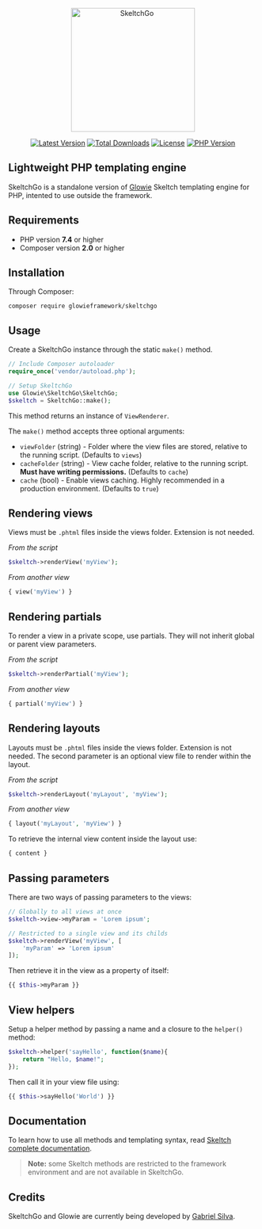 <p align="center">
    <a href="https://glowie.tk" target="_blank"><img src="https://i.imgur.com/866QYsH.png" alt="SkeltchGo" width="250"/></a>
</p>

<p align="center">
    <a href="https://packagist.org/packages/glowieframework/skeltchgo"><img src="https://img.shields.io/github/v/release/glowieframework/skeltchgo" alt="Latest Version"></a>
    <a href="https://packagist.org/packages/glowieframework/skeltchgo" target="_blank"><img src="https://img.shields.io/packagist/dt/glowieframework/skeltchgo" alt="Total Downloads"></a>
    <a href="https://packagist.org/packages/glowieframework/skeltchgo" target="_blank"><img src="https://img.shields.io/github/license/glowieframework/skeltchgo" alt="License"></a>
    <a href="https://packagist.org/packages/glowieframework/skeltchgo" target="_blank"><img src="https://img.shields.io/packagist/php-v/glowieframework/skeltchgo" alt="PHP Version"></a>
</p>

## Lightweight PHP templating engine
SkeltchGo is a standalone version of [Glowie](https://glowie.tk) Skeltch templating engine for PHP, intented to use outside the framework.

## Requirements
- PHP version **7.4** or higher
- Composer version **2.0** or higher

## Installation
Through Composer:

```
composer require glowieframework/skeltchgo
```

## Usage
Create a SkeltchGo instance through the static `make()` method.

```php
// Include Composer autoloader
require_once('vendor/autoload.php');

// Setup SkeltchGo
use Glowie\SkeltchGo\SkeltchGo;
$skeltch = SkeltchGo::make();
```

This method returns an instance of `ViewRenderer`.

The `make()` method accepts three optional arguments:

- `viewFolder` (string) - Folder where the view files are stored, relative to the running script. (Defaults to `views`)
- `cacheFolder` (string) - View cache folder, relative to the running script. **Must have writing permissions.** (Defaults to `cache`)
- `cache` (bool) - Enable views caching. Highly recommended in a production environment. (Defaults to `true`)

## Rendering views
Views must be `.phtml` files inside the views folder. Extension is not needed.

_From the script_
```php
$skeltch->renderView('myView');
```

_From another view_
```php
{ view('myView') }
```

## Rendering partials
To render a view in a private scope, use partials. They will not inherit global or parent view parameters.

_From the script_
```php
$skeltch->renderPartial('myView');
```

_From another view_
```php
{ partial('myView') }
```

## Rendering layouts
Layouts must be `.phtml` files inside the views folder. Extension is not needed. The second parameter is an optional view file to render within the layout.

_From the script_
```php
$skeltch->renderLayout('myLayout', 'myView');
```

_From another view_
```php
{ layout('myLayout', 'myView') }
```

To retrieve the internal view content inside the layout use:

```php
{ content }
```

## Passing parameters
There are two ways of passing parameters to the views:

```php
// Globally to all views at once
$skeltch->view->myParam = 'Lorem ipsum';

// Restricted to a single view and its childs
$skeltch->renderView('myView', [
    'myParam' => 'Lorem ipsum'
]);
```

Then retrieve it in the view as a property of itself:

```php
{{ $this->myParam }}
```

## View helpers
Setup a helper method by passing a name and a closure to the `helper()` method:

```php
$skeltch->helper('sayHello', function($name){
    return "Hello, $name!";
});
```

Then call it in your view file using:

```php
{{ $this->sayHello('World') }}
```

## Documentation
To learn how to use all methods and templating syntax, read [Skeltch complete documentation](https://glowie.tk/docs/latest/extra/skeltch).

> **Note:** some Skeltch methods are restricted to the framework environment and are not available in SkeltchGo.

## Credits
SkeltchGo and Glowie are currently being developed by [Gabriel Silva](https://eugabrielsilva.tk).